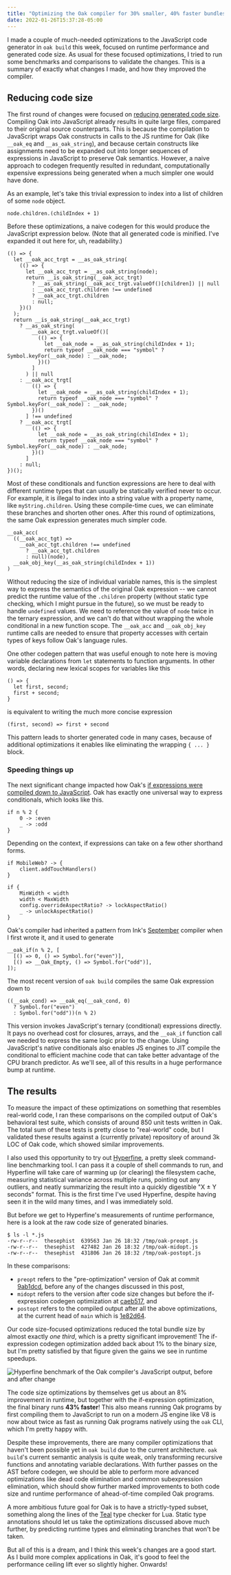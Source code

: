```yaml
---
title: "Optimizing the Oak compiler for 30% smaller, 40% faster bundles"
date: 2022-01-26T15:37:28-05:00
---
```


I made a couple of much-needed optimizations to the JavaScript code generator in `oak build` this week, focused on runtime performance and generated code size. As usual for these focused optimizations, I tried to run some benchmarks and comparisons to validate the changes. This is a summary of exactly what changes I made, and how they improved the compiler.

## Reducing code size

The first round of changes were focused on [reducing generated code size](https://github.com/thesephist/oak/commit/caeb51748879bc8d87d70348a116dcab8e8c5c22). Compiling Oak into JavaScript already results in quite large files, compared to their original source counterparts. This is because the compilation to JavaScript wraps Oak constructs in calls to the JS runtime for Oak (like `__oak_eq` and `__as_oak_string`), and because certain constructs like assignments need to be expanded out into longer sequences of expressions in JavaScript to preserve Oak semantics. However, a naive approach to codegen frequently resulted in redundant, computationally expensive expressions being generated when a much simpler one would have done.

As an example, let's take this trivial expression to index into a list of children of some `node` object.

```
node.children.(childIndex + 1)
```

Before these optimizations, a naive codegen for this would produce the JavaScript expression below. (Note that all generated code is minified. I've expanded it out here for, uh, readability.)

```
(() => {
  let __oak_acc_trgt = __as_oak_string(
    (() => {
      let __oak_acc_trgt = __as_oak_string(node);
      return __is_oak_string(__oak_acc_trgt)
        ? __as_oak_string(__oak_acc_trgt.valueOf()[children]) || null
        : __oak_acc_trgt.children !== undefined
        ? __oak_acc_trgt.children
        : null;
    })()
  );
  return __is_oak_string(__oak_acc_trgt)
    ? __as_oak_string(
        __oak_acc_trgt.valueOf()[
          (() => {
            let __oak_node = __as_oak_string(childIndex + 1);
            return typeof __oak_node === "symbol" ? Symbol.keyFor(__oak_node) : __oak_node;
          })()
        ]
      ) || null
    : __oak_acc_trgt[
        (() => {
          let __oak_node = __as_oak_string(childIndex + 1);
          return typeof __oak_node === "symbol" ? Symbol.keyFor(__oak_node) : __oak_node;
        })()
      ] !== undefined
    ? __oak_acc_trgt[
        (() => {
          let __oak_node = __as_oak_string(childIndex + 1);
          return typeof __oak_node === "symbol" ? Symbol.keyFor(__oak_node) : __oak_node;
        })()
      ]
    : null;
})();
```

Most of these conditionals and function expressions are here to deal with different runtime types that can usually be statically verified never to occur. For example, it is illegal to index into a string value with a property name, like `myString.children`. Using these compile-time cues, we can eliminate these branches and shorten other ones. After this round of optimizations, the same Oak expression generates much simpler code.

```
__oak_acc(
  ((__oak_acc_tgt) =>
    __oak_acc_tgt.children !== undefined
      ? __oak_acc_tgt.children
      : null)(node),
  __oak_obj_key(__as_oak_string(childIndex + 1))
)
```

Without reducing the size of individual variable names, this is the simplest way to express the semantics of the original Oak expression -- we cannot predict the runtime value of the `.children` property (without static type checking, which I might pursue in the future), so we must be ready to handle `undefined` values. We need to reference the value of `node` twice in the ternary expression, and we can't do that without wrapping the whole conditional in a new function scope. The `__oak_acc` and `__oak_obj_key` runtime calls are needed to ensure that property accesses with certain types of keys follow Oak's language rules.

One other codegen pattern that was useful enough to note here is moving variable declarations from `let` statements to function arguments. In other words, declaring new lexical scopes for variables like this

```
() => {
  let first, second;
  first + second;
}
```

is equivalent to writing the much more concise expression

```
(first, second) => first + second
```

This pattern leads to shorter generated code in many cases, because of additional optimizations it enables like eliminating the wrapping `{ ... }` block.

### Speeding things up

The next significant change impacted how Oak's [if expressions were compiled down to JavaScript](https://github.com/thesephist/oak/commit/3652bfdfa7fc6488be32fcd6fc335ebb6ee2b7b8). Oak has exactly one universal way to express conditionals, which looks like this.

```
if n % 2 {
    0 -> :even
    _ -> :odd
}
```

Depending on the context, if expressions can take on a few other shorthand forms.

```
if MobileWeb? -> {
    client.addTouchHandlers()
}

if {
    MinWidth < width
    width < MaxWidth
    config.overrideAspectRatio? -> lockAspectRatio()
    _ -> unlockAspectRatio()
}
```

Oak's compiler had inherited a pattern from Ink's [September](/posts/september/) compiler when I first wrote it, and it used to generate

```
__oak_if(n % 2, [
  [() => 0, () => Symbol.for("even")],
  [() => __Oak_Empty, () => Symbol.for("odd")],
]);
```

The most recent version of `oak build` compiles the same Oak expression down to

```
((__oak_cond) => __oak_eq(__oak_cond, 0)
  ? Symbol.for("even")
  : Symbol.for("odd"))(n % 2)
```

This version invokes JavaScript's ternary (conditional) expressions directly. It pays no overhead cost for closures, arrays, and the `__oak_if` function call we needed to express the same logic prior to the change. Using JavaScript's native conditionals also enables JS engines to JIT compile the conditional to efficient machine code that can take better advantage of the CPU branch predictor. As we'll see, all of this results in a huge performance bump at runtime.

## The results

To measure the impact of these optimizations on something that resembles real-world code, I ran these comparisons on the compiled output of Oak's behavioral test suite, which consists of around 850 unit tests written in Oak. The total sum of these tests is pretty close to "real-world" code, but I validated these results against a (currently private) repository of around 3k LOC of Oak code, which showed similar improvements.

I also used this opportunity to try out [Hyperfine](https://github.com/sharkdp/hyperfine), a pretty sleek command-line benchmarking tool. I can pass it a couple of shell commands to run, and Hyperfine will take care of warming up (or clearing) the filesystem cache, measuring statistical variance across multiple runs, pointing out any outliers, and neatly summarizing the result into a quickly digestible "X ± Y seconds" format. This is the first time I've used Hyperfine, despite having seen it in the wild many times, and I was immediately sold.

But before we get to Hyperfine's measurements of runtime performance, here is a look at the raw code size of generated binaries.

```
$ ls -l *.js
-rw-r--r--  thesephist  639563 Jan 26 18:32 /tmp/oak-preopt.js
-rw-r--r--  thesephist  427482 Jan 26 18:32 /tmp/oak-midopt.js
-rw-r--r--  thesephist  431806 Jan 26 18:32 /tmp/oak-postopt.js
```

In these comparisons:

- `preopt` refers to the "pre-optimization" version of Oak at commit [9ab1dcd](https://github.com/thesephist/oak/commit/9ab1dcd2e32fc084e6a3b82fb9b4ff494f7965ce), before any of the changes discussed in this post,
- `midopt` refers to the version after code size changes but before the if-expression codegen optimization at [caeb517](https://github.com/thesephist/oak/commit/caeb51748879bc8d87d70348a116dcab8e8c5c22), and
- `postopt` refers to the compiled output after all the above optimizations, at the current head of `main` which is [1e82d64](https://github.com/thesephist/oak/commit/1e82d64be0baaa2eadf08c927ab9959c720fc16a).

Our code size-focused optimizations reduced the total bundle size by almost exactly _one third_, which is a pretty significant improvement! The if-expression codegen optimization added back about 1% to the binary size, but I'm pretty satisfied by that figure given the gains we see in runtime speedups.

![Hyperfine benchmark of the Oak compiler's JavaScript output, before and after change](/img/oak-node-hyperfine-bench.jpg)

The code size optimizations by themselves get us about an 8% improvement in runtime, but together with the if-expression optimization, the final binary runs **43% faster**! This also means running Oak programs by first compiling them to JavaScript to run on a modern JS engine like V8 is now about twice as fast as running Oak programs natively using the `oak` CLI, which I'm pretty happy with.

Despite these improvements, there are many compiler optimizations that haven't been possible yet in `oak build` due to the current architecture. `oak build`'s current semantic analysis is quite weak, only transforming recursive functions and annotating variable declarations. With further passes on the AST before codegen, we should be able to perform more advanced optimizations like dead code elimination and common subexpression elimination, which should show further marked improvements to both code size and runtime performance of ahead-of-time compiled Oak programs.

A more ambitious future goal for Oak is to have a strictly-typed subset, something along the lines of the [Teal](https://github.com/teal-language/tl) type checker for Lua. Static type annotations should let us take the optimizations discussed above much further, by predicting runtime types and eliminating branches that won't be taken.

But all of this is a dream, and I think this week's changes are a good start. As I build more complex applications in Oak, it's good to feel the performance ceiling lift ever so slightly higher. Onwards!

